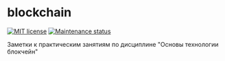 # blockchain

[![MIT license][license-badge]][license-url]
[![Maintenance status][status-badge]][status-url]

Заметки к практическим занятиям по дисциплине "Основы технологии блокчейн"

[status-url]: https://github.com/vikian050194/blockchain/pulse
[status-badge]: https://img.shields.io/github/last-commit/vikian050194/blockchain.svg

[license-url]: https://github.com/vikian050194/blockchain/blob/master/LICENSE
[license-badge]: https://img.shields.io/github/license/vikian050194/blockchain.svg
